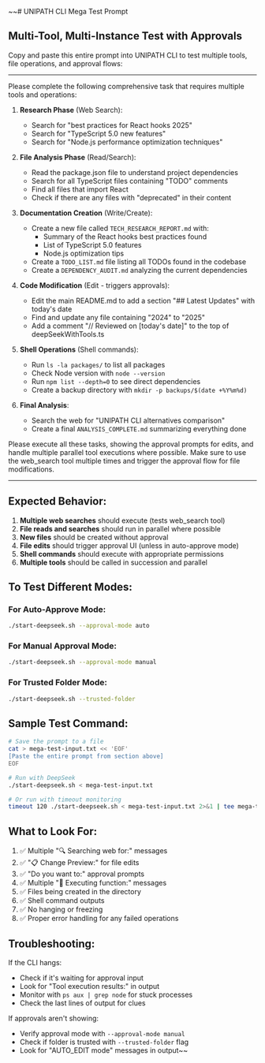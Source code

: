 ~~# UNIPATH CLI Mega Test Prompt
## Multi-Tool, Multi-Instance Test with Approvals

Copy and paste this entire prompt into UNIPATH CLI to test multiple tools, file operations, and approval flows:

---

Please complete the following comprehensive task that requires multiple tools and operations:

1. **Research Phase** (Web Search):
   - Search for "best practices for React hooks 2025"
   - Search for "TypeScript 5.0 new features"
   - Search for "Node.js performance optimization techniques"

2. **File Analysis Phase** (Read/Search):
   - Read the package.json file to understand project dependencies
   - Search for all TypeScript files containing "TODO" comments
   - Find all files that import React
   - Check if there are any files with "deprecated" in their content

3. **Documentation Creation** (Write/Create):
   - Create a new file called `TECH_RESEARCH_REPORT.md` with:
     - Summary of the React hooks best practices found
     - List of TypeScript 5.0 features
     - Node.js optimization tips
   - Create a `TODO_LIST.md` file listing all TODOs found in the codebase
   - Create a `DEPENDENCY_AUDIT.md` analyzing the current dependencies

4. **Code Modification** (Edit - triggers approvals):
   - Edit the main README.md to add a section "## Latest Updates" with today's date
   - Find and update any file containing "2024" to "2025" 
   - Add a comment "// Reviewed on [today's date]" to the top of deepSeekWithTools.ts

5. **Shell Operations** (Shell commands):
   - Run `ls -la packages/` to list all packages
   - Check Node version with `node --version`
   - Run `npm list --depth=0` to see direct dependencies
   - Create a backup directory with `mkdir -p backups/$(date +%Y%m%d)`

6. **Final Analysis**:
   - Search the web for "UNIPATH CLI alternatives comparison"
   - Create a final `ANALYSIS_COMPLETE.md` summarizing everything done

Please execute all these tasks, showing the approval prompts for edits, and handle multiple parallel tool executions where possible. Make sure to use the web_search tool multiple times and trigger the approval flow for file modifications.

---

## Expected Behavior:

1. **Multiple web searches** should execute (tests web_search tool)
2. **File reads and searches** should run in parallel where possible
3. **New files** should be created without approval
4. **File edits** should trigger approval UI (unless in auto-approve mode)
5. **Shell commands** should execute with appropriate permissions
6. **Multiple tools** should be called in succession and parallel

## To Test Different Modes:

### For Auto-Approve Mode:
```bash
./start-deepseek.sh --approval-mode auto
```

### For Manual Approval Mode:
```bash
./start-deepseek.sh --approval-mode manual
```

### For Trusted Folder Mode:
```bash
./start-deepseek.sh --trusted-folder
```

## Sample Test Command:

```bash
# Save the prompt to a file
cat > mega-test-input.txt << 'EOF'
[Paste the entire prompt from section above]
EOF

# Run with DeepSeek
./start-deepseek.sh < mega-test-input.txt

# Or run with timeout monitoring
timeout 120 ./start-deepseek.sh < mega-test-input.txt 2>&1 | tee mega-test-output.log
```

## What to Look For:

1. ✅ Multiple "🔍 Searching web for:" messages
2. ✅ "📋 Change Preview:" for file edits
3. ✅ "Do you want to:" approval prompts
4. ✅ Multiple "🔧 Executing function:" messages
5. ✅ Files being created in the directory
6. ✅ Shell command outputs
7. ✅ No hanging or freezing
8. ✅ Proper error handling for any failed operations

## Troubleshooting:

If the CLI hangs:
- Check if it's waiting for approval input
- Look for "Tool execution results:" in output
- Monitor with `ps aux | grep node` for stuck processes
- Check the last lines of output for clues

If approvals aren't showing:
- Verify approval mode with `--approval-mode manual`
- Check if folder is trusted with `--trusted-folder` flag
- Look for "AUTO_EDIT mode" messages in output~~
